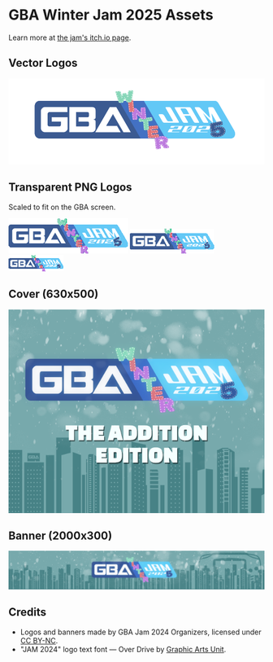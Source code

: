 # GBA Winter Jam 2025 Assets
Learn more at [the jam's itch.io page](https://itch.io/jam/gba-winter-jam-2025).

## Vector Logos
![](assets/GBAJam25Winter_Vector.svg)

## Transparent PNG Logos
Scaled to fit on the GBA screen.

![](assets/GBAJam25Winter_235x69.png)
![](assets/GBAJam25Winter_166x49.png)
![](assets/GBAJam25Winter_108x32.png)

## Cover (630x500)
![](assets/GBAJam25Winter_Cover.png)

## Banner (2000x300)
![](assets/GBAJam25Winter_Banner.png)

## Credits
- Logos and banners made by GBA Jam 2024 Organizers, licensed under [CC BY-NC](https://creativecommons.org/licenses/by-nc/4.0/).
- "JAM 2024" logo text font — Over Drive by [Graphic Arts Unit](https://www.graphicartsunit.com/gaupra/index.html).